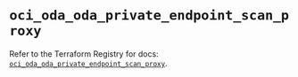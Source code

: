 # `oci_oda_oda_private_endpoint_scan_proxy`

Refer to the Terraform Registry for docs: [`oci_oda_oda_private_endpoint_scan_proxy`](https://registry.terraform.io/providers/hashicorp/oci/7.19.0/docs/resources/oda_oda_private_endpoint_scan_proxy).
